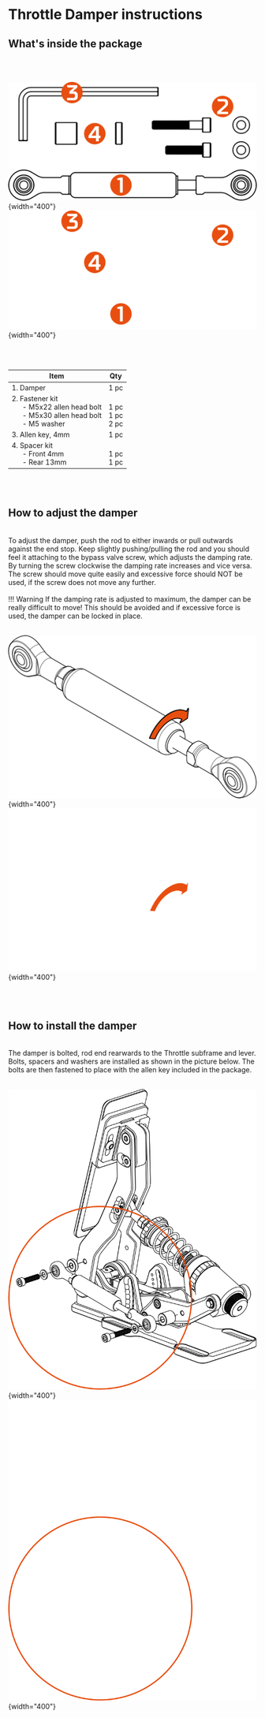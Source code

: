 # Throttle Damper instructions

## What's inside the package

<br>
<br>

![](assets/damper_included_light.svg#gh-light-mode-only){width="400"}
![](assets/damper_included_dark.svg#gh-dark-mode-only){width="400"}

<br>
<br>

| Item                     | Qty   |
| ------------------------ | ----- |
| 1. Damper     | 1 pc  |
| 2. Fastener kit <br> &ensp; &ensp; - M5x22 allen head bolt	<br> &ensp; &ensp; - M5x30 allen head bolt <br> &ensp; &ensp; - M5 washer | <br> 1 pc <br> 1 pc <br> 2 pc <br> |
| 3. Allen key, 4mm     | 1 pc  |
| 4. Spacer kit<br> &ensp; &ensp; - Front 4mm <br> &ensp; &ensp; - Rear 13mm | <br> 1 pc <br> 1 pc  |

<br>
<br>

## How to adjust the damper

<br>
To adjust the damper, push the rod to either inwards or pull outwards against the end stop. Keep slightly pushing/pulling the rod and you should feel it attaching to the bypass valve screw, which adjusts the damping rate. By turning the screw clockwise the damping rate increases and vice versa. The screw should move quite easily and excessive force should NOT be used, if the screw does not move any further.
<br>
<br>
!!! Warning
    If the damping rate is adjusted to maximum, the damper can be really difficult to move! This should be avoided and if excessive force is used, the damper can be locked in place.
<br>
<br>


![](assets/damper_adjust_light.svg#gh-light-mode-only){width="400"}
![](assets/damper_adjust_dark.svg#gh-dark-mode-only){width="400"}

<br>
<br>

## How to install the damper

<br>
The damper is bolted, rod end rearwards to the Throttle subframe and lever. Bolts, spacers and washers are installed as shown in the picture below. The bolts are then fastened to place with the allen key included in the package.
<br>
<br>

![](assets/damper_installation_light.svg#gh-light-mode-only){width="400"}
![](assets/damper_installation_dark.svg#gh-dark-mode-only){width="400"}

<br>
<br>
